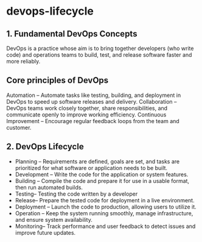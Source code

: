 # devops-lifecycle
## 1. Fundamental DevOps Concepts
DevOps is a practice whose aim is to bring together developers (who write code) and operations teams to build, test, and release software faster and more reliably.
‎
## ‎Core principles of DevOps
Automation – Automate tasks like testing, building, and deployment in DevOps to speed up software releases and delivery.
Collaboration – DevOps teams work closely together, share responsibilities, and communicate openly to improve working efficiency.
Continuous Improvement – Encourage regular feedback loops from the team and customer.
‎
‎
## 2. DevOps Lifecycle
- Planning – Requirements are defined, goals are set, and tasks are prioritized for what software or application needs to be built.
- Development – Write the code for the application or system features.
- ‎Building – Compile the code and prepare it for use in a usable format, then run automated builds.
- ‎Testing– Testing the code written by a developer
- ‎Release– Prepare the tested code for deployment in a live environment.
- ‎Deployment – Launch the code to production, allowing users to utilize it.
- ‎Operation – Keep the system running smoothly, manage infrastructure, and ensure system availability.
- ‎Monitoring– Track performance and user feedback to detect issues and improve future updates.
